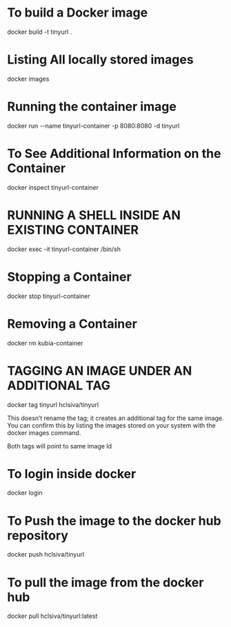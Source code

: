 
# To build a Docker image
docker build -t tinyurl .

# Listing All locally stored images

docker images

# Running the container image

docker run --name tinyurl-container -p 8080:8080 -d tinyurl

# To See Additional Information on the Container

docker inspect tinyurl-container

# RUNNING A SHELL INSIDE AN EXISTING CONTAINER
docker exec -it tinyurl-container /bin/sh 

# Stopping a Container

docker stop tinyurl-container

# Removing a Container

docker rm kubia-container

# TAGGING AN IMAGE UNDER AN ADDITIONAL TAG
docker tag tinyurl hclsiva/tinyurl

This doesn’t rename the tag; it creates an additional tag for the same image. You can
confirm this by listing the images stored on your system with the docker images command.

Both tags will point to same image Id

# To login inside docker
docker login

# To Push the image to the docker hub repository
docker push hclsiva/tinyurl

# To pull the image from the docker hub
docker pull hclsiva/tinyurl:latest




